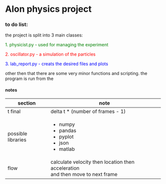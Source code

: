 # Alon physics project
### to do list:
the project is split into 3 main classes:
<p style="color:green">1. physicist.py - used for managing the experiment</p> 
<p style="color:red">2. oscillator.py - a simulation of the particles</p>
<p style="color:blue">3. lab_report.py - creats the desired files and plots</p>
<p>other then that there are some very minor functions and scripting. the program is run from the </p>


<p> </p>

#### notes
| section | note|
|   ---|---     |
|t final | delta t * (number of frames - 1) |
| possible libraries | <ul><li>numpy</li><li>pandas</li><li>pyplot</li><li>json</li><li>matlab</li></ul>|
| flow | calculate velocity then location then acceleration <br/> and then move to next frame |


